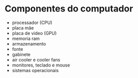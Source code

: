 # Componentes do computador
- processador (CPU)
- placa mãe
- placa de video (GPU)
- memoria ram 
- armazenamento
- fonte
- gabinete
- air cooler e cooler fans 
- monitores, teclado e mouse
- sistemas operacionais

